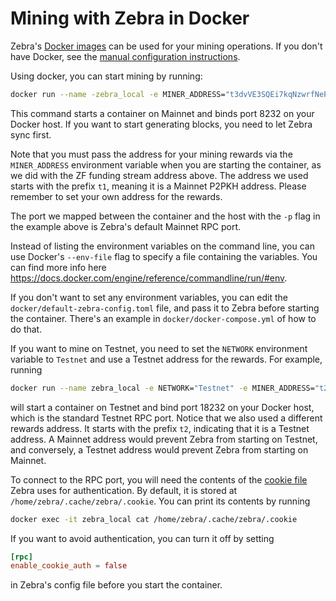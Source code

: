 # Mining with Zebra in Docker

Zebra's [Docker images](https://hub.docker.com/r/zfnd/zebra/tags) can be used
for your mining operations. If you don't have Docker, see the [manual
configuration instructions](https://zebra.zfnd.org/user/mining.html).

Using docker, you can start mining by running:

```bash
docker run --name -zebra_local -e MINER_ADDRESS="t3dvVE3SQEi7kqNzwrfNePxZ1d4hUyztBA1" -e ZEBRA_RPC_PORT=8232 -p 8232:8232 zfnd/zebra:latest
```

This command starts a container on Mainnet and binds port 8232 on your Docker
host. If you want to start generating blocks, you need to let Zebra sync first.

Note that you must pass the address for your mining rewards via the
`MINER_ADDRESS` environment variable when you are starting the container, as we
did with the ZF funding stream address above. The address we used starts with
the prefix `t1`, meaning it is a Mainnet P2PKH address. Please remember to set
your own address for the rewards.

The port we mapped between the container and the host with the `-p` flag in the
example above is Zebra's default Mainnet RPC port.

Instead of listing the environment variables on the command line, you can use
Docker's `--env-file` flag to specify a file containing the variables. You can
find more info here
https://docs.docker.com/engine/reference/commandline/run/#env.

If you don't want to set any environment variables, you can edit the
`docker/default-zebra-config.toml` file, and pass it to Zebra before starting
the container. There's an example in `docker/docker-compose.yml` of how to do
that.

If you want to mine on Testnet, you need to set the `NETWORK` environment
variable to `Testnet` and use a Testnet address for the rewards. For example,
running

```bash
docker run --name zebra_local -e NETWORK="Testnet" -e MINER_ADDRESS="t27eWDgjFYJGVXmzrXeVjnb5J3uXDM9xH9v" -e ZEBRA_RPC_PORT=18232 -p 18232:18232 zfnd/zebra:latest
```

will start a container on Testnet and bind port 18232 on your Docker host, which
is the standard Testnet RPC port. Notice that we also used a different rewards
address. It starts with the prefix `t2`, indicating that it is a Testnet
address. A Mainnet address would prevent Zebra from starting on Testnet, and
conversely, a Testnet address would prevent Zebra from starting on Mainnet.

To connect to the RPC port, you will need the contents of the [cookie
file](https://zebra.zfnd.org/user/mining.html?highlight=cookie#testing-the-setup)
Zebra uses for authentication. By default, it is stored at
`/home/zebra/.cache/zebra/.cookie`. You can print its contents by running

```bash
docker exec -it zebra_local cat /home/zebra/.cache/zebra/.cookie
```

If you want to avoid authentication, you can turn it off by setting

```toml
[rpc]
enable_cookie_auth = false
```

in Zebra's config file before you start the container.
